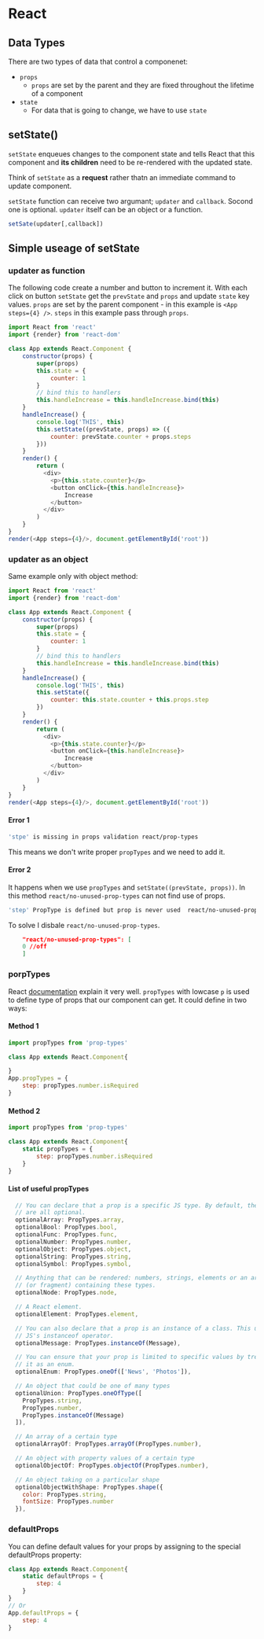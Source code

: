 # React

## Data Types

There are two types of data that control a componenet:

- `props`
  - `props` are set by the parent and they are fixed throughout the lifetime of a component
- `state`
  - For data that is going to change, we have to use `state`

## setState()
`setState` enqueues changes to the component state and tells React that this component and __its children__ need to be re-rendered with the updated state.

Think of `setState` as a __request__ rather thatn an immediate command to update component.

`setState` function can receive two argumant; `updater` and `callback`. Socond one is optional. `updater` itself can be an object or a function.

```js
setSate(updater[,callback])
```

## Simple useage of setState

### updater as function

The following code create a number and button to increment it. With each click on button `setState` get the `prevState` and `props` and update `state` key values. `props` are set by the parent component - in this example is `<App steps={4} />`. `steps` in this example pass through `props`.

```js
import React from 'react'
import {render} from 'react-dom'

class App extends React.Component {
    constructor(props) {
        super(props)
        this.state = {
            counter: 1
        }
        // bind this to handlers
        this.handleIncrease = this.handleIncrease.bind(this)
    }
    handleIncrease() {
        console.log('THIS', this)
        this.setState((prevState, props) => ({
            counter: prevState.counter + props.steps
        }))
    }
    render() {
        return (
          <div>
            <p>{this.state.counter}</p>
            <button onClick={this.handleIncrease}>
                Increase
            </button>
          </div>
        )
    }
}
render(<App steps={4}/>, document.getElementById('root'))

```

### updater as an object

Same example only with object method:

```js
import React from 'react'
import {render} from 'react-dom'

class App extends React.Component {
    constructor(props) {
        super(props)
        this.state = {
            counter: 1
        }
        // bind this to handlers
        this.handleIncrease = this.handleIncrease.bind(this)
    }
    handleIncrease() {
        console.log('THIS', this)
        this.setState({
            counter: this.state.counter + this.props.step
        })
    }
    render() {
        return (
          <div>
            <p>{this.state.counter}</p>
            <button onClick={this.handleIncrease}>
                Increase
            </button>
          </div>
        )
    }
}
render(<App steps={4}/>, document.getElementById('root'))

```

#### Error 1

```bash
'stpe' is missing in props validation react/prop-types
```

This means we don't write proper `propTypes` and we need to add it.

#### Error 2

It happens when we use `propTypes` and `setState((prevState, props))`. In this method `react/no-unused-prop-types` can not find use of props.

```bash
'step' PropType is defined but prop is never used  react/no-unused-prop-types
```

To solve I disbale `react/no-unused-prop-types`.

```json
    "react/no-unused-prop-types": [
    0 //off
    ]
```

### porpTypes

React [documentation](https://reactjs.org/docs/typechecking-with-proptypes.html#proptypes) explain it very well. `propTypes` with lowcase `p` is used to define type of props that our component can get. It could define in two ways:

#### Method 1

```js
import propTypes from 'prop-types'

class App extends React.Component{

}
App.propTypes = {
    step: propTypes.number.isRequired
}
```

#### Method 2

```js
import propTypes from 'prop-types'

class App extends React.Component{
    static propTypes = {
        step: propTypes.number.isRequired
    }
}
```

#### List of useful propTypes

```js
  // You can declare that a prop is a specific JS type. By default, these
  // are all optional.
  optionalArray: PropTypes.array,
  optionalBool: PropTypes.bool,
  optionalFunc: PropTypes.func,
  optionalNumber: PropTypes.number,
  optionalObject: PropTypes.object,
  optionalString: PropTypes.string,
  optionalSymbol: PropTypes.symbol,

  // Anything that can be rendered: numbers, strings, elements or an array
  // (or fragment) containing these types.
  optionalNode: PropTypes.node,

  // A React element.
  optionalElement: PropTypes.element,

  // You can also declare that a prop is an instance of a class. This uses
  // JS's instanceof operator.
  optionalMessage: PropTypes.instanceOf(Message),

  // You can ensure that your prop is limited to specific values by treating
  // it as an enum.
  optionalEnum: PropTypes.oneOf(['News', 'Photos']),

  // An object that could be one of many types
  optionalUnion: PropTypes.oneOfType([
    PropTypes.string,
    PropTypes.number,
    PropTypes.instanceOf(Message)
  ]),

  // An array of a certain type
  optionalArrayOf: PropTypes.arrayOf(PropTypes.number),

  // An object with property values of a certain type
  optionalObjectOf: PropTypes.objectOf(PropTypes.number),

  // An object taking on a particular shape
  optionalObjectWithShape: PropTypes.shape({
    color: PropTypes.string,
    fontSize: PropTypes.number
  }),

```

### defaultProps

You can define default values for your props by assigning to the special defaultProps property:

```js
class App extends React.Component{
    static defaultProps = {
        step: 4
    }
}
// Or
App.defaultProps = {
    step: 4
}
```